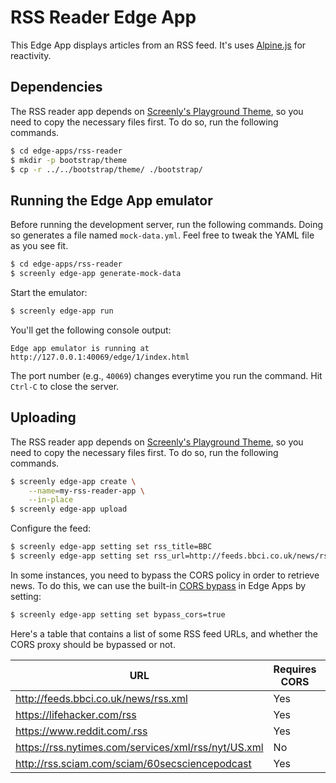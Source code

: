 # RSS Reader Edge App

This Edge App displays articles from an RSS feed.
It's uses [Alpine.js](https://alpinejs.dev/) for reactivity.

## Dependencies

The RSS reader app depends on [Screenly's Playground Theme](https://github.com/Screenly/Playground/tree/master/bootstrap),
so you need to copy the necessary files first. To do so, run the following commands.

```bash
$ cd edge-apps/rss-reader
$ mkdir -p bootstrap/theme
$ cp -r ../../bootstrap/theme/ ./bootstrap/
```

## Running the Edge App emulator

Before running the development server, run the following commands.
Doing so generates a file named `mock-data.yml`. Feel free to tweak the
YAML file as you see fit.

```bash
$ cd edge-apps/rss-reader
$ screenly edge-app generate-mock-data
```

Start the emulator:

```bash
$ screenly edge-app run
```

You'll get the following console output:

```
Edge app emulator is running at http://127.0.0.1:40069/edge/1/index.html
```

The port number (e.g., `40069`) changes everytime you run the command.
Hit `Ctrl-C` to close the server.

## Uploading

The RSS reader app depends on [Screenly's Playground Theme](https://github.com/Screenly/Playground/tree/master/bootstrap),
so you need to copy the necessary files first. To do so, run the following commands.

```bash
$ screenly edge-app create \
    --name=my-rss-reader-app \
    --in-place
$ screenly edge-app upload
```

Configure the feed:

```bash
$ screenly edge-app setting set rss_title=BBC
$ screenly edge-app setting set rss_url=http://feeds.bbci.co.uk/news/rss.xml
```

In some instances, you need to bypass the CORS policy in order to retrieve news. To do this, we can use the built-in [CORS bypass](https://developer.screenly.io/edge-apps/#cors) in Edge Apps by setting:

```bash
$ screenly edge-app setting set bypass_cors=true
```

Here's a table that contains a list of some RSS feed URLs, and whether the CORS proxy should be bypassed or not.

| URL                                                 | Requires CORS | bypass_cors |
| --------------------------------------------------- | ------------- | ----------- |
| http://feeds.bbci.co.uk/news/rss.xml                | Yes           | true        |
| https://lifehacker.com/rss                          | Yes           | true        |
| https://www.reddit.com/.rss                         | Yes           | true        |
| https://rss.nytimes.com/services/xml/rss/nyt/US.xml | No            | false       |
| http://rss.sciam.com/sciam/60secsciencepodcast      | Yes           | true        |
